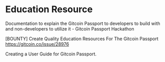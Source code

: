 # Education Resource

Documentation to explain the Gitcoin Passport to developers to build with and non-developers to utilize it - Gitcoin Passport Hackathon

[BOUNTY] Create Quality Education Resources For The Gitcoin Passport
https://gitcoin.co/issue/28976

Creating a User Guide for Gitcoin Passport.
